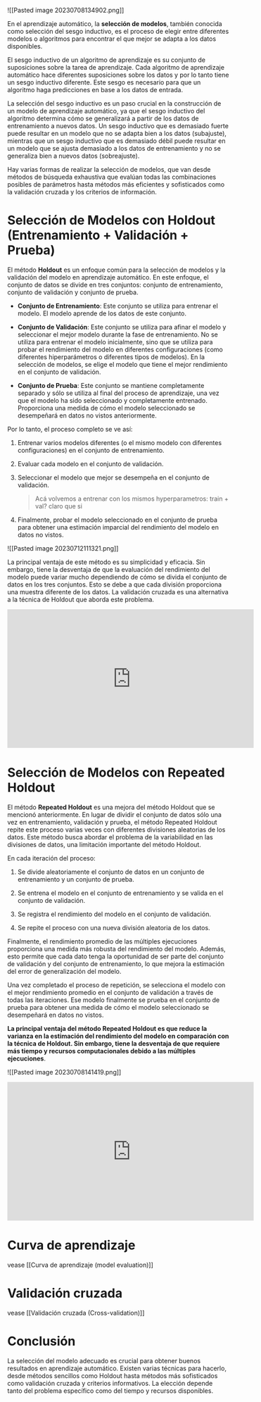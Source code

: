 ![[Pasted image 20230708134902.png]]


En el aprendizaje automático, la **selección de modelos**, también conocida como selección del sesgo inductivo, es el proceso de elegir entre diferentes modelos o algoritmos para encontrar el que mejor se adapta a los datos disponibles.

El sesgo inductivo de un algoritmo de aprendizaje es su conjunto de suposiciones sobre la tarea de aprendizaje. Cada algoritmo de aprendizaje automático hace diferentes suposiciones sobre los datos y por lo tanto tiene un sesgo inductivo diferente. Este sesgo es necesario para que un algoritmo haga predicciones en base a los datos de entrada.

La selección del sesgo inductivo es un paso crucial en la construcción de un modelo de aprendizaje automático, ya que el sesgo inductivo del algoritmo determina cómo se generalizará a partir de los datos de entrenamiento a nuevos datos. Un sesgo inductivo que es demasiado fuerte puede resultar en un modelo que no se adapta bien a los datos (subajuste), mientras que un sesgo inductivo que es demasiado débil puede resultar en un modelo que se ajusta demasiado a los datos de entrenamiento y no se generaliza bien a nuevos datos (sobreajuste).

Hay varias formas de realizar la selección de modelos, que van desde métodos de búsqueda exhaustiva que evalúan todas las combinaciones posibles de parámetros hasta métodos más eficientes y sofisticados como la validación cruzada y los criterios de información.

# Selección de Modelos con Holdout (Entrenamiento + Validación + Prueba)

El método **Holdout** es un enfoque común para la selección de modelos y la validación del modelo en aprendizaje automático. En este enfoque, el conjunto de datos se divide en tres conjuntos: conjunto de entrenamiento, conjunto de validación y conjunto de prueba.

- **Conjunto de Entrenamiento**: Este conjunto se utiliza para entrenar el modelo. El modelo aprende de los datos de este conjunto.

- **Conjunto de Validación**: Este conjunto se utiliza para afinar el modelo y seleccionar el mejor modelo durante la fase de entrenamiento. No se utiliza para entrenar el modelo inicialmente, sino que se utiliza para probar el rendimiento del modelo en diferentes configuraciones (como diferentes hiperparámetros o diferentes tipos de modelos). En la selección de modelos, se elige el modelo que tiene el mejor rendimiento en el conjunto de validación.

- **Conjunto de Prueba**: Este conjunto se mantiene completamente separado y sólo se utiliza al final del proceso de aprendizaje, una vez que el modelo ha sido seleccionado y completamente entrenado. Proporciona una medida de cómo el modelo seleccionado se desempeñará en datos no vistos anteriormente.

Por lo tanto, el proceso completo se ve así:

1. Entrenar varios modelos diferentes (o el mismo modelo con diferentes configuraciones) en el conjunto de entrenamiento.

2. Evaluar cada modelo en el conjunto de validación.

3. Seleccionar el modelo que mejor se desempeña en el conjunto de validación.
   
   > Acá volvemos a entrenar con los mismos hyperparametros: train + val? claro que si

4. Finalmente, probar el modelo seleccionado en el conjunto de prueba para obtener una estimación imparcial del rendimiento del modelo en datos no vistos.

![[Pasted image 20230712111321.png]]

La principal ventaja de este método es su simplicidad y eficacia. Sin embargo, tiene la desventaja de que la evaluación del rendimiento del modelo puede variar mucho dependiendo de cómo se divida el conjunto de datos en los tres conjuntos. Esto se debe a que cada división proporciona una muestra diferente de los datos. La validación cruzada es una alternativa a la técnica de Holdout que aborda este problema.

<iframe width="560" height="315" src="https://www.youtube.com/embed/KKErl_UtF2M" title="YouTube video player" frameborder="0" allow="accelerometer; autoplay; clipboard-write; encrypted-media; gyroscope; picture-in-picture; web-share" allowfullscreen></iframe>

# Selección de Modelos con Repeated Holdout

El método **Repeated Holdout** es una mejora del método Holdout que se mencionó anteriormente. En lugar de dividir el conjunto de datos sólo una vez en entrenamiento, validación y prueba, el método Repeated Holdout repite este proceso varias veces con diferentes divisiones aleatorias de los datos. Este método busca abordar el problema de la variabilidad en las divisiones de datos, una limitación importante del método Holdout.

En cada iteración del proceso:

1. Se divide aleatoriamente el conjunto de datos en un conjunto de entrenamiento y un conjunto de prueba.

2. Se entrena el modelo en el conjunto de entrenamiento y se valida en el conjunto de validación.

3. Se registra el rendimiento del modelo en el conjunto de validación.

4. Se repite el proceso con una nueva división aleatoria de los datos.

Finalmente, el rendimiento promedio de las múltiples ejecuciones proporciona una medida más robusta del rendimiento del modelo. Además, esto permite que cada dato tenga la oportunidad de ser parte del conjunto de validación y del conjunto de entrenamiento, lo que mejora la estimación del error de generalización del modelo.

Una vez completado el proceso de repetición, se selecciona el modelo con el mejor rendimiento promedio en el conjunto de validación a través de todas las iteraciones. Ese modelo finalmente se prueba en el conjunto de prueba para obtener una medida de cómo el modelo seleccionado se desempeñará en datos no vistos.

**La principal ventaja del método Repeated Holdout es que reduce la varianza en la estimación del rendimiento del modelo en comparación con la técnica de Holdout. Sin embargo, tiene la desventaja de que requiere más tiempo y recursos computacionales debido a las múltiples ejecuciones**.

![[Pasted image 20230708141419.png]]


<iframe width="560" height="315" src="https://www.youtube.com/embed/1whfIOoPTlk" title="YouTube video player" frameborder="0" allow="accelerometer; autoplay; clipboard-write; encrypted-media; gyroscope; picture-in-picture; web-share" allowfullscreen></iframe>

# Curva de aprendizaje

vease [[Curva de aprendizaje (model evaluation)]]

# Validación cruzada

vease [[Validación cruzada (Cross-validation)]]

# Conclusión

La selección del modelo adecuado es crucial para obtener buenos resultados en aprendizaje automático. Existen varias técnicas para hacerlo, desde métodos sencillos como Holdout hasta métodos más sofisticados como validación cruzada y criterios informativos. La elección depende tanto del problema específico como del tiempo y recursos disponibles.






